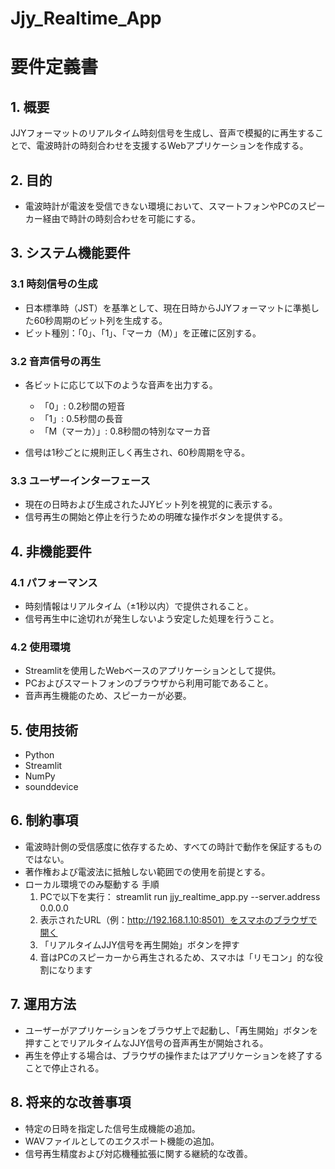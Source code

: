 # Jjy_Realtime_App

# 要件定義書

## 1. 概要

JJYフォーマットのリアルタイム時刻信号を生成し、音声で模擬的に再生することで、電波時計の時刻合わせを支援するWebアプリケーションを作成する。

## 2. 目的

* 電波時計が電波を受信できない環境において、スマートフォンやPCのスピーカー経由で時計の時刻合わせを可能にする。

## 3. システム機能要件

### 3.1 時刻信号の生成

* 日本標準時（JST）を基準として、現在日時からJJYフォーマットに準拠した60秒周期のビット列を生成する。
* ビット種別：「0」、「1」、「マーカ（M）」を正確に区別する。

### 3.2 音声信号の再生

* 各ビットに応じて以下のような音声を出力する。

  * 「0」: 0.2秒間の短音
  * 「1」: 0.5秒間の長音
  * 「M（マーカ）」: 0.8秒間の特別なマーカ音
* 信号は1秒ごとに規則正しく再生され、60秒周期を守る。

### 3.3 ユーザーインターフェース

* 現在の日時および生成されたJJYビット列を視覚的に表示する。
* 信号再生の開始と停止を行うための明確な操作ボタンを提供する。

## 4. 非機能要件

### 4.1 パフォーマンス

* 時刻情報はリアルタイム（±1秒以内）で提供されること。
* 信号再生中に途切れが発生しないよう安定した処理を行うこと。

### 4.2 使用環境

* Streamlitを使用したWebベースのアプリケーションとして提供。
* PCおよびスマートフォンのブラウザから利用可能であること。
* 音声再生機能のため、スピーカーが必要。

## 5. 使用技術

* Python
* Streamlit
* NumPy
* sounddevice

## 6. 制約事項

* 電波時計側の受信感度に依存するため、すべての時計で動作を保証するものではない。
* 著作権および電波法に抵触しない範囲での使用を前提とする。
* ローカル環境でのみ駆動する
  手順
	1.	PCで以下を実行： 
 streamlit run jjy_realtime_app.py --server.address 0.0.0.0
	2.	表示されたURL（例：http://192.168.1.10:8501）をスマホのブラウザで開く
	3.	「リアルタイムJJY信号を再生開始」ボタンを押す
	4.	音はPCのスピーカーから再生されるため、スマホは「リモコン」的な役割になります

## 7. 運用方法

* ユーザーがアプリケーションをブラウザ上で起動し、「再生開始」ボタンを押すことでリアルタイムなJJY信号の音声再生が開始される。
* 再生を停止する場合は、ブラウザの操作またはアプリケーションを終了することで停止される。

## 8. 将来的な改善事項

* 特定の日時を指定した信号生成機能の追加。
* WAVファイルとしてのエクスポート機能の追加。
* 信号再生精度および対応機種拡張に関する継続的な改善。
